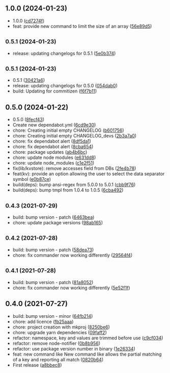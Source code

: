 ## 1.0.0 (2024-01-23)

* 1.0.0 ([cd7274f](https://github.com/27escape/kvstore/commit/cd7274f))
* feat: provide new command to limit the size of an array ([56e89d5](https://github.com/27escape/kvstore/commit/56e89d5))



## <small>0.5.1 (2024-01-23)</small>

* release: updating changelogs for 0.5.1 ([5e0b374](https://github.com/27escape/kvstore/commit/5e0b374))



## <small>0.5.1 (2024-01-23)</small>

* 0.5.1 ([30421a6](https://github.com/27escape/kvstore/commit/30421a6))
* release: updating changelogs for 0.5.0 ([054dab0](https://github.com/27escape/kvstore/commit/054dab0))
* build: Updating for commitizen ([f6f7b11](https://github.com/27escape/kvstore/commit/f6f7b11))



## 0.5.0 (2024-01-22)

* 0.5.0 ([8fecf43](https://github.com/27escape/kvstore/commit/8fecf43))
* Create new dependabot.yml ([6cd9e30](https://github.com/27escape/kvstore/commit/6cd9e30))
* chore: Creating initial empty CHANGELOG ([b601756](https://github.com/27escape/kvstore/commit/b601756))
* chore: Creating initial empty CHANGELOG_devs ([2b3a7a0](https://github.com/27escape/kvstore/commit/2b3a7a0))
* chore: fix dependabot alert ([8df5da1](https://github.com/27escape/kvstore/commit/8df5da1))
* chore: fix dependabot alert ([8cba654](https://github.com/27escape/kvstore/commit/8cba654))
* chore: package updates ([ab4b6bc](https://github.com/27escape/kvstore/commit/ab4b6bc))
* chore: update node modules ([e631dd8](https://github.com/27escape/kvstore/commit/e631dd8))
* chore: update node_modules ([c1e2f51](https://github.com/27escape/kvstore/commit/c1e2f51))
* fix(lib/kvstore): remove accesses field from DBs ([2fe4b78](https://github.com/27escape/kvstore/commit/2fe4b78))
* feat(kv): provide an option allowing the user to select the data separator symbol ([e0b87ce](https://github.com/27escape/kvstore/commit/e0b87ce))
* build(deps): bump ansi-regex from 5.0.0 to 5.0.1 ([cbb9f76](https://github.com/27escape/kvstore/commit/cbb9f76))
* build(deps): bump tmpl from 1.0.4 to 1.0.5 ([6cba492](https://github.com/27escape/kvstore/commit/6cba492))



## <small>0.4.3 (2021-07-29)</small>

* build: bump version - patch ([6463bea](https://github.com/27escape/kvstore/commit/6463bea))
* chore: update package versions ([98ab165](https://github.com/27escape/kvstore/commit/98ab165))



## <small>0.4.2 (2021-07-28)</small>

* build: bump version - patch ([58dea73](https://github.com/27escape/kvstore/commit/58dea73))
* chore: fix commander now working differently ([29564f4](https://github.com/27escape/kvstore/commit/29564f4))



## <small>0.4.1 (2021-07-28)</small>

* build: bump version - patch ([81a8052](https://github.com/27escape/kvstore/commit/81a8052))
* chore: fix commander now working differently ([5e52f1f](https://github.com/27escape/kvstore/commit/5e52f1f))



## 0.4.0 (2021-07-27)

* build: bump version - minor ([64fb214](https://github.com/27escape/kvstore/commit/64fb214))
* chore: add licence ([fb25aaa](https://github.com/27escape/kvstore/commit/fb25aaa))
* chore: project creation with mkproj ([8250be6](https://github.com/27escape/kvstore/commit/8250be6))
* chore: upgrade yarn dependencies ([09faff2](https://github.com/27escape/kvstore/commit/09faff2))
* refactor: namespace, key and values are trimmed before use ([c9cf034](https://github.com/27escape/kvstore/commit/c9cf034))
* refactor: remove node-notifier ([0b8b956](https://github.com/27escape/kvstore/commit/0b8b956))
* refactor: use package version number in binary ([1e26334](https://github.com/27escape/kvstore/commit/1e26334))
* feat: new command like New command like allows the partial matching of a key and reporting all match ([0820b64](https://github.com/27escape/kvstore/commit/0820b64))
* First release ([a8bbec8](https://github.com/27escape/kvstore/commit/a8bbec8))



